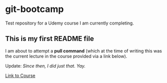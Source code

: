 # git-bootcamp
Test repository for a Udemy course I am currently completing.

## This is my first README file
I am about to attempt a **pull command** (which at the time of writing this was the current lecture in the course provided via a link below).

Update: *Since then, I did just that. Yay.* 

[Link to Course](https://www.udemy.com/course/git-bootcamp-with-github-learn-step-by-step)
